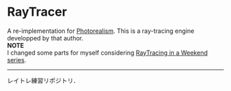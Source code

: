 # RayTracer

A re-implementation for [Photorealism](https://yumcyawiz.booth.pm/items/1159865).
This is a ray-tracing engine developped by that author.   
**NOTE**   
I changed some parts for myself considering [RayTracing in a Weekend series](https://github.com/petershirley).

------------------

レイトレ練習リポジトリ．
